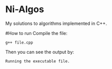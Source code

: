 Ni-Algos
========

My solutions to algorithms implemented in C++.

#How to run
Compile the file:

```g++ file.cpp```

Then you can see the output by:

```Running the executable file.```